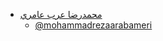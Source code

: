 
+ [محمدرضا عرب عامري](https://mohammadrezaarabameri.github.io/ )  
  - [@mohammadrezaarabameri](https://github.com/mohammadrezaarabameri)
